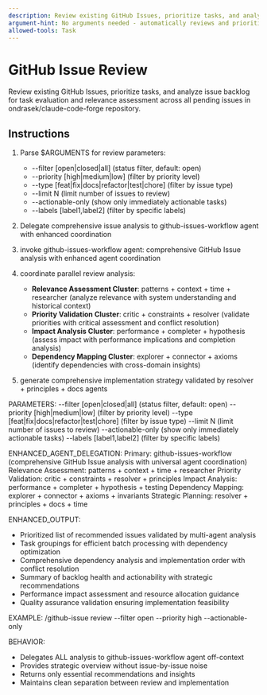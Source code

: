 ```yaml
---
description: Review existing GitHub Issues, prioritize tasks, and analyze issue backlog for strategic planning.
argument-hint: No arguments needed - automatically reviews and prioritizes all issues.
allowed-tools: Task
---
```


# GitHub Issue Review

Review existing GitHub Issues, prioritize tasks, and analyze issue backlog for task evaluation and relevance assessment across all pending issues in ondrasek/claude-code-forge repository.

## Instructions

1. Parse $ARGUMENTS for review parameters:
   - --filter [open|closed|all] (status filter, default: open)
   - --priority [high|medium|low] (filter by priority level)
   - --type [feat|fix|docs|refactor|test|chore] (filter by issue type)
   - --limit N (limit number of issues to review)
   - --actionable-only (show only immediately actionable tasks)
   - --labels [label1,label2] (filter by specific labels)

2. Delegate comprehensive issue analysis to github-issues-workflow agent with enhanced coordination
1. invoke github-issues-workflow agent: comprehensive GitHub Issue analysis with enhanced agent coordination
2. coordinate parallel review analysis:
   - **Relevance Assessment Cluster**: patterns + context + time + researcher (analyze relevance with system understanding and historical context)
   - **Priority Validation Cluster**: critic + constraints + resolver (validate priorities with critical assessment and conflict resolution)
   - **Impact Analysis Cluster**: performance + completer + hypothesis (assess impact with performance implications and completion analysis)
   - **Dependency Mapping Cluster**: explorer + connector + axioms (identify dependencies with cross-domain insights)
3. generate comprehensive implementation strategy validated by resolver + principles + docs agents

PARAMETERS:
--filter [open|closed|all] (status filter, default: open)
--priority [high|medium|low] (filter by priority level)
--type [feat|fix|docs|refactor|test|chore] (filter by issue type)
--limit N (limit number of issues to review)
--actionable-only (show only immediately actionable tasks)
--labels [label1,label2] (filter by specific labels)

ENHANCED_AGENT_DELEGATION:
Primary: github-issues-workflow (comprehensive GitHub Issue analysis with universal agent coordination)
Relevance Assessment: patterns + context + time + researcher
Priority Validation: critic + constraints + resolver + principles
Impact Analysis: performance + completer + hypothesis + testing
Dependency Mapping: explorer + connector + axioms + invariants
Strategic Planning: resolver + principles + docs + time

ENHANCED_OUTPUT:
- Prioritized list of recommended issues validated by multi-agent analysis
- Task groupings for efficient batch processing with dependency optimization
- Comprehensive dependency analysis and implementation order with conflict resolution
- Summary of backlog health and actionability with strategic recommendations
- Performance impact assessment and resource allocation guidance
- Quality assurance validation ensuring implementation feasibility

EXAMPLE:
/github-issue review --filter open --priority high --actionable-only

BEHAVIOR:
- Delegates ALL analysis to github-issues-workflow agent off-context
- Provides strategic overview without issue-by-issue noise
- Returns only essential recommendations and insights
- Maintains clean separation between review and implementation